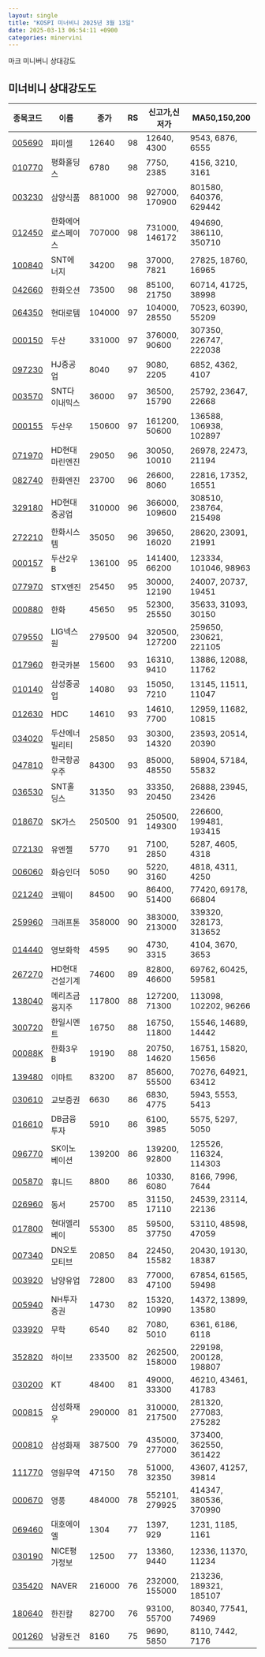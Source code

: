 ```yaml
---
layout: single
title: "KOSPI 미너비니 2025년 3월 13일"
date: 2025-03-13 06:54:11 +0900
categories: minervini
---
```

마크 미니버니 상대강도

## 미너비니 상대강도도

|종목코드|이름|종가|RS|신고가,신저가|MA50,150,200|
|------|---|---|--|---------|------------|
|[005690](https://finance.daum.net/quotes/A005690)|파미셀|12640|98|12640, 4300|9543, 6876, 6555|
|[010770](https://finance.daum.net/quotes/A010770)|평화홀딩스|6780|98|7750, 2385|4156, 3210, 3161|
|[003230](https://finance.daum.net/quotes/A003230)|삼양식품|881000|98|927000, 170900|801580, 640376, 629442|
|[012450](https://finance.daum.net/quotes/A012450)|한화에어로스페이스|707000|98|731000, 146172|494690, 386110, 350710|
|[100840](https://finance.daum.net/quotes/A100840)|SNT에너지|34200|98|37000, 7821|27825, 18760, 16965|
|[042660](https://finance.daum.net/quotes/A042660)|한화오션|73500|98|85100, 21750|60714, 41725, 38998|
|[064350](https://finance.daum.net/quotes/A064350)|현대로템|104000|97|104000, 28550|70523, 60390, 55209|
|[000150](https://finance.daum.net/quotes/A000150)|두산|331000|97|376000, 90600|307350, 226747, 222038|
|[097230](https://finance.daum.net/quotes/A097230)|HJ중공업|8040|97|9080, 2205|6852, 4362, 4107|
|[003570](https://finance.daum.net/quotes/A003570)|SNT다이내믹스|36000|97|36500, 15790|25792, 23647, 22668|
|[000155](https://finance.daum.net/quotes/A000155)|두산우|150600|97|161200, 50600|136588, 106938, 102897|
|[071970](https://finance.daum.net/quotes/A071970)|HD현대마린엔진|29050|96|30050, 10010|26978, 22473, 21194|
|[082740](https://finance.daum.net/quotes/A082740)|한화엔진|23700|96|26600, 8060|22816, 17352, 16551|
|[329180](https://finance.daum.net/quotes/A329180)|HD현대중공업|310000|96|366000, 109600|308510, 238764, 215498|
|[272210](https://finance.daum.net/quotes/A272210)|한화시스템|35050|96|39650, 16020|28620, 23091, 21991|
|[000157](https://finance.daum.net/quotes/A000157)|두산2우B|136100|95|141400, 66200|123334, 101046, 98963|
|[077970](https://finance.daum.net/quotes/A077970)|STX엔진|25450|95|30000, 12190|24007, 20737, 19451|
|[000880](https://finance.daum.net/quotes/A000880)|한화|45650|95|52300, 25550|35633, 31093, 30150|
|[079550](https://finance.daum.net/quotes/A079550)|LIG넥스원|279500|94|320500, 127200|259650, 230621, 221105|
|[017960](https://finance.daum.net/quotes/A017960)|한국카본|15600|93|16310, 9410|13886, 12088, 11762|
|[010140](https://finance.daum.net/quotes/A010140)|삼성중공업|14080|93|15050, 7210|13145, 11511, 11047|
|[012630](https://finance.daum.net/quotes/A012630)|HDC|14610|93|14610, 7700|12959, 11682, 10815|
|[034020](https://finance.daum.net/quotes/A034020)|두산에너빌리티|25850|93|30300, 14320|23593, 20514, 20390|
|[047810](https://finance.daum.net/quotes/A047810)|한국항공우주|84300|93|85000, 48550|58904, 57184, 55832|
|[036530](https://finance.daum.net/quotes/A036530)|SNT홀딩스|31350|93|33350, 20450|26888, 23945, 23426|
|[018670](https://finance.daum.net/quotes/A018670)|SK가스|250500|91|250500, 149300|226600, 199481, 193415|
|[072130](https://finance.daum.net/quotes/A072130)|유엔젤|5770|91|7100, 2850|5287, 4605, 4318|
|[006060](https://finance.daum.net/quotes/A006060)|화승인더|5050|90|5220, 3160|4818, 4311, 4250|
|[021240](https://finance.daum.net/quotes/A021240)|코웨이|84500|90|86400, 51400|77420, 69178, 66804|
|[259960](https://finance.daum.net/quotes/A259960)|크래프톤|358000|90|383000, 213000|339320, 328173, 313652|
|[014440](https://finance.daum.net/quotes/A014440)|영보화학|4595|90|4730, 3315|4104, 3670, 3653|
|[267270](https://finance.daum.net/quotes/A267270)|HD현대건설기계|74600|89|82800, 46600|69762, 60425, 59581|
|[138040](https://finance.daum.net/quotes/A138040)|메리츠금융지주|117800|88|127200, 71300|113098, 102202, 96266|
|[300720](https://finance.daum.net/quotes/A300720)|한일시멘트|16750|88|16750, 11800|15546, 14689, 14442|
|[00088K](https://finance.daum.net/quotes/A00088K)|한화3우B|19190|88|20750, 14620|16751, 15820, 15656|
|[139480](https://finance.daum.net/quotes/A139480)|이마트|83200|87|85600, 55500|70276, 64921, 63412|
|[030610](https://finance.daum.net/quotes/A030610)|교보증권|6630|86|6830, 4775|5943, 5553, 5413|
|[016610](https://finance.daum.net/quotes/A016610)|DB금융투자|5910|86|6100, 3985|5575, 5297, 5050|
|[096770](https://finance.daum.net/quotes/A096770)|SK이노베이션|139200|86|139200, 92800|125526, 116324, 114303|
|[005870](https://finance.daum.net/quotes/A005870)|휴니드|8800|86|10330, 6080|8166, 7996, 7644|
|[026960](https://finance.daum.net/quotes/A026960)|동서|25700|85|31150, 17110|24539, 23114, 22136|
|[017800](https://finance.daum.net/quotes/A017800)|현대엘리베이|55300|85|59500, 37750|53110, 48598, 47059|
|[007340](https://finance.daum.net/quotes/A007340)|DN오토모티브|20850|84|22450, 15582|20430, 19130, 18387|
|[003920](https://finance.daum.net/quotes/A003920)|남양유업|72800|83|77000, 47100|67854, 61565, 59498|
|[005940](https://finance.daum.net/quotes/A005940)|NH투자증권|14730|82|15320, 10990|14372, 13899, 13580|
|[033920](https://finance.daum.net/quotes/A033920)|무학|6540|82|7080, 5010|6361, 6186, 6118|
|[352820](https://finance.daum.net/quotes/A352820)|하이브|233500|82|262500, 158000|229198, 200128, 198807|
|[030200](https://finance.daum.net/quotes/A030200)|KT|48400|81|49000, 33300|46210, 43461, 41783|
|[000815](https://finance.daum.net/quotes/A000815)|삼성화재우|290000|81|310000, 217500|281320, 277083, 275282|
|[000810](https://finance.daum.net/quotes/A000810)|삼성화재|387500|79|435000, 277000|373400, 362550, 361422|
|[111770](https://finance.daum.net/quotes/A111770)|영원무역|47150|78|51000, 32350|43607, 41257, 39814|
|[000670](https://finance.daum.net/quotes/A000670)|영풍|484000|78|552101, 279925|414347, 380536, 370990|
|[069460](https://finance.daum.net/quotes/A069460)|대호에이엘|1304|77|1397, 929|1231, 1185, 1161|
|[030190](https://finance.daum.net/quotes/A030190)|NICE평가정보|12500|77|13360, 9440|12336, 11370, 11234|
|[035420](https://finance.daum.net/quotes/A035420)|NAVER|216000|76|232000, 155000|213236, 189321, 185107|
|[180640](https://finance.daum.net/quotes/A180640)|한진칼|82700|76|93100, 55700|80340, 77541, 74969|
|[001260](https://finance.daum.net/quotes/A001260)|남광토건|8160|75|9690, 5850|8110, 7442, 7176|


